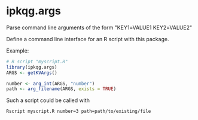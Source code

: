 # ipkqg.args

Parse command line arguments of the form "KEY1=VALUE1 KEY2=VALUE2"

Define a command line interface for an R script with this package. 

Example:

```r
# R script "myscript.R"
library(ipkqg.args)
ARGS <- getKVArgs()

number <- arg_int(ARGS, "number")
path <- arg_filename(ARGS, exists = TRUE)
```

Such a script could be called with

`Rscript myscript.R number=3 path=path/to/existing/file`

